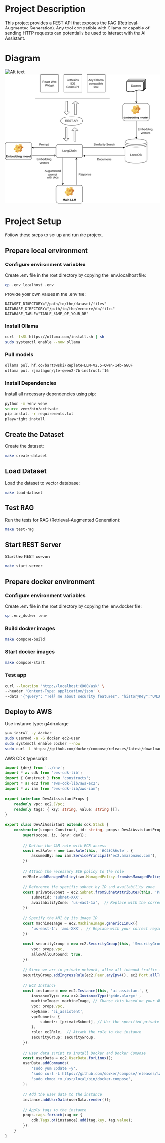 # Project Description
This project provides a REST API that exposes the RAG (Retrieval-Augmented Generation).
Any tool compatible with Ollama or capable of sending HTTP requests can potentially be used to interact with the AI Assistant.

# Diagram
![Alt text](https://viewer.diagrams.net/?tags=%7B%7D&lightbox=1&highlight=0000ff&edit=_blank&layers=1&nav=1#R%3Cmxfile%3E%3Cdiagram%20name%3D%22Page-1%22%20id%3D%22ADbWfpu-NmmFFpKGbNPW%22%3E7VtZd5s4FP41fowPq6GP3ppp6%2FRk4pzp5KkHg4KVAcQIeUl%2F%2FUggFiFs0wRj90wf2qAr6Qa%2Bu18pA30a7m%2BxE6%2FvkAeCgaZ4%2B4E%2BG2iaZts6%2FcEorxlFVRUjo%2FgYepxWEpbwB%2BBEhVM30AOJsJAgFBAYi0QXRRFwiUBzMEY7cdkzCsTfGjs%2BkAhL1wlk6jfokXVGtU2lpP8BoL8mxffxmdDJF3NCsnY8tKuQ9PlAn2KESPYU7qcgYOjluGT7Ph6YLV4Mg4i02fCyu%2Fv%2B51d78%2Fgyuxt92ZlPi%2FDrDRfP1gk2%2FIMH2iig%2FCYe3LKXJq8cidG%2FG%2Famk2cUkZskldOYLlD1mAp7Us7TJ5%2F9XDiRC2aTnB19r5RjNskRKZhrFJyYPXoOcRKCMH2e7NaQgGXsuGxiR%2FWL0tYkDOhI5S%2FC9UXVC55VPDhEW4AJ2FdIHJ9bgEJA8CtdwmeNXFZcW%2FURH%2B9K0RcCXoti5yrH1c0veJcSoQ9cKD8jIFPCCnhUQ%2FkQYbJGPoqcYF5SJxhtIg8wtgodlWsWCMUcvRdAyCuHz9kQJGIL9pD8zbYPLZMPnzg39jzbVwev%2BSCiH1zdxcZPOUc2KPelo3zjQcklaINdcASdEfcIDvYBObJO406HQXdUETAIHAK3ovF3LtSRZHV3DowoZbG4k8QdOCvqVE%2BagxNAP6LPLgURYEpgag%2BpIxvziRUiBIV0IqE8YOQvwDPhAuCUCV8xMygNhtS1jetMU%2BpfNc6EaVU2RUcw9CkobgCpQAl9ugUO%2Fq5q9p7%2BG8aRfx7TLSyQm65pNZiu1mC69rksV9UkKT%2FMl4%2BUMr7%2FJBt1QAFLWrg9Sc4R2FVsfzawKs64dBWlf2Zuu5iPCCSvD6nSo2jesFqbloOE2hkZs6B6gF2EokN7QeS9cWcC%2FJDpRXUjE3ZlibvBW%2BruhBUij9SR3AMMqWwBXmb6LmwQOWYe5cQGa8ZWYgA%2B0qyCTWcSYpQ7tC0J51B3XVR3rW2kMs6m7k2pxIEon1BsApDpA8s0MM3cqP6xGbRhr3%2FKCLpA0DAFBNUPMoKaKQM4OhuARhcARiza9wOgrQ1bQGgNewVRDq2fAVlhGl4TSv40m3eV305prXN7%2F9gyvz3l1JM4K16e4Z7lbedwGR9Ej9EQH%2B1ew6Mlh0fgUBA05RtYsf%2Bhx5K6K0RSU68MSvu05yjiL3MRERBBE%2BuFgwidzJ4rAJgNAOS01kk2%2Fw33CLL4n8NvWXW%2FU0eWh%2FtsW7UkrnHSFeU4I54G1BmlUiq%2B%2Bx3FnSHLqc%2FiTqsWd%2FnUyeJOE4q7spzrurjLi7aT1d2opXr2U9xpchxfOJE%2FXaclXk3cpTDVi3Q86mWTbpuSL2ssm84WwXXrojZR7XYMrXYmoQ4V1RJsYmiXHZADdpGOigLj3cait7SVK%2BuE6HLomiF3wwq%2BRNIDqtPkJ5seIfS84FBVLWrNORKFWs5l6LJ1WQ3pcb6sc7jz6u%2FXKdLqNYauXrhMM9QuIOyzTFNOA9hvkWaMLpv2vCnr6SnpMbSWjly%2FKj%2Bev3bFKubhCnhpW0xTwuxgsCb0353tNgZs1FI0TWlo9fXa2TYufCYlHEkNbfu4CdNBPc26gFm3rWVyQ7oWu5aLmRk7om1ozCQEo3%2BKQ3JNFF4eEcO9zy4KDJ8DtHPX1IyG4SYg8MbjSd8Bb3CWs96RYFYNvUvb7jMoyplwxYNWepZ5h3HkhAyaaJXEqU90CcJJy3bkL5dJG4Z1MospzkSEVLoDeZE93mHV%2FBx5CzXahvdf0KfxjZwG%2Fg543cj6Rq1fw7BaNiW6iHiNwpZPFX7bZkVetSrXaBBXv7apSKherIdU9FhPNZHEBpKuGv02kJq6rcccX%2F8JSvPbqJcUtSqI2mop6htlqCh2rWFo2GeT9zExXnHDsPm15ULzHqMwlvPR9%2FhRDBL4w1mlrBjMMTsBSj%2FFnAxMdu2D6UTC%2FSgLu2nyO0UBYpLhJ2zPMAjqpDM0GevBUs6MrF6dr35R5%2FsT3Z23G0%2FDvcNj667FduRibrzx07orvT3Vyb2ImFujkjNc4Xfx20GqxZpCC8Q%2BEqhfyfBrF5iMhgq28QpYFyVss36Zkn49gCRGUQL%2Bt0LSalcMTEVOjpsui5zPPV%2F0fFVMmNrmxmnCVOTDPEG2Tl0r7yFBvq7OfLO85b7SEoYwcDAk7C2WtKZ3153a52XOWi19aNXOCpvugCuNZ11vMDc6LP94J7sRVP4NlD7%2FDw%3D%3D%3C%2Fdiagram%3E%3C%2Fmxfile%3E)
<img src="./diagram.svg">

# Project Setup

Follow these steps to set up and run the project.

## Prepare local environment

### Configure environment variables

Create .env file in the root directory by copying the .env.localhost file:
```bash
cp .env_localhost .env 
```

Provide your own values in the .env file:
```env
DATASET_DIRECTORY="/path/to/the/dataset/files"
DATABASE_DIRECTORY="/path/to/the/vectore/db/files"
DATABASE_TABLE="TABLE_NAME_OF_YOUR_DB"
```

### Install Ollama
```bash
curl -fsSL https://ollama.com/install.sh | sh
sudo systemctl enable --now ollama
```

### Pull models
```bash
ollama pull hf.co/bartowski/Replete-LLM-V2.5-Qwen-14b-GGUF
ollama pull rjmalagon/gte-qwen2-7b-instruct:f16
```

### Install Dependencies
Install all necessary dependencies using pip:
```bash
python -m venv venv
source venv/bin/activate
pip install -r requirements.txt
playwright install
```

## Create the Dataset
Create the dataset:
```bash
make create-dataset
```

## Load Dataset
Load the dataset to vector database:
```bash
make load-dataset
```

## Test RAG
Run the tests for RAG (Retrieval-Augmented Generation):
```bash
make test-rag
```

## Start REST Server
Start the REST server:
```bash
make start-server
```

## Prepare docker environment

### Configure environment variables

Create .env file in the root directory by copying the .env.docker file:
```bash
cp .env_docker .env 
```

### Build docker images
```bash
make compose-build
```

### Start docker images
```bash
make compose-start
```

### Test app
```bash
curl --location 'http://localhost:8000/ask' \
--header 'Content-Type: application/json' \
--data '{"query": "Tell me about security features", "historyKey":"UNIQUE_CONVERSATION_ID_PROVIDED_BY_YOU"}'
```

## Deploy to AWS
Use instance type: g4dn.xlarge

```bash
yum install -y docker
sudo usermod -a -G docker ec2-user
sudo systemctl enable docker --now
sudo curl -L https://github.com/docker/compose/releases/latest/download/docker-compose-$(uname -s)-$(uname -m) -o /usr/local/bin/docker-compose
```

AWS CDK typescript
```typescript
import {dev} from '../env';
import * as cdk from 'aws-cdk-lib';
import { Construct } from 'constructs';
import * as ec2 from 'aws-cdk-lib/aws-ec2';
import * as iam from "aws-cdk-lib/aws-iam";

export interface DevAiAssistantProps {
    readonly vpc: ec2.IVpc;
    readonly tags: { key: string, value: string }[];
}

export class DevAiAssistant extends cdk.Stack {
    constructor(scope: Construct, id: string, props: DevAiAssistantProps) {
        super(scope, id, {env: dev});

        // Define the IAM role with ECR access
        const ec2Role = new iam.Role(this, 'EC2ECRRole', {
            assumedBy: new iam.ServicePrincipal('ec2.amazonaws.com'),
        });

        // Attach the necessary ECR policy to the role
        ec2Role.addManagedPolicy(iam.ManagedPolicy.fromAwsManagedPolicyName('AmazonEC2ContainerRegistryReadOnly'));

        // Reference the specific subnet by ID and availability zone
        const privateSubnet = ec2.Subnet.fromSubnetAttributes(this, 'PrivateSubnet', {
            subnetId: 'subnet-XXX',
            availabilityZone: 'us-east-1a',  // Replace with the correct AZ for your subnet
        });

        // Specify the AMI by its image ID
        const machineImage = ec2.MachineImage.genericLinux({
            'us-east-1': 'ami-XXX',  // Replace with your correct region and AMI ID
        });

        const securityGroup = new ec2.SecurityGroup(this, 'SecurityGroup', {
            vpc: props.vpc,
            allowAllOutbound: true,
        });

        // Since we are in private network, allow all inbound traffic is not a security risk
        securityGroup.addIngressRule(ec2.Peer.anyIpv4(), ec2.Port.allTraffic(), 'Allow all inbound traffic');

        // EC2 Instance
        const instance = new ec2.Instance(this, 'ai-assistant', {
            instanceType: new ec2.InstanceType('g4dn.xlarge'),
            machineImage: machineImage, // Change this based on your AMI requirements
            vpc: props.vpc,
            keyName: 'ai_assistent',
            vpcSubnets: {
                subnets: [privateSubnet], // Use the specified private subnet
            },
            role: ec2Role,  // Attach the role to the instance
            securityGroup: securityGroup,
        });

        // User data script to install Docker and Docker Compose
        const userData = ec2.UserData.forLinux();
        userData.addCommands(
            'sudo yum update -y',
            'sudo curl -L https://github.com/docker/compose/releases/latest/download/docker-compose-$(uname -s)-$(uname -m) -o /usr/local/bin/docker-compose',
            'sudo chmod +x /usr/local/bin/docker-compose',
        );

        // Add the user data to the instance
        instance.addUserData(userData.render());

        // Apply tags to the instance
        props.tags.forEach(tag => {
            cdk.Tags.of(instance).add(tag.key, tag.value);
        });
    }
}
```
